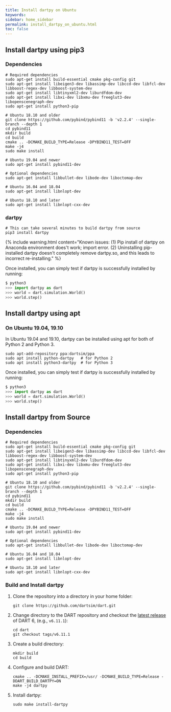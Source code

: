 ```yaml
---
title: Install dartpy on Ubuntu
keywords:
sidebar: home_sidebar
permalink: install_dartpy_on_ubuntu.html
toc: false
---
```


## Install dartpy using pip3

### Dependencies

```
# Required dependencies
sudo apt-get install build-essential cmake pkg-config git
sudo apt-get install libeigen3-dev libassimp-dev libccd-dev libfcl-dev libboost-regex-dev libboost-system-dev
sudo apt-get install libtinyxml2-dev liburdfdom-dev
sudo apt-get install libxi-dev libxmu-dev freeglut3-dev libopenscenegraph-dev
sudo apt-get install python3-pip

# Ubuntu 18.10 and older
git clone https://github.com/pybind/pybind11 -b 'v2.2.4' --single-branch --depth 1
cd pybind11
mkdir build
cd build
cmake .. -DCMAKE_BUILD_TYPE=Release -DPYBIND11_TEST=OFF
make -j4
sudo make install

# Ubuntu 19.04 and newer
sudo apt-get install pybind11-dev

# Optional dependencies
sudo apt-get install libbullet-dev libode-dev liboctomap-dev

# Ubuntu 16.04 and 18.04
sudo apt-get install libnlopt-dev

# Ubuntu 18.10 and later
sudo apt-get install libnlopt-cxx-dev
```

### dartpy

```
# This can take several minutes to build dartpy from source
pip3 install dartpy
```

{% include warning.html content="Known issues: (1) Pip install of dartpy on Anaconda environment does't work; import error. (2) Uninstalling pip-installed dartpy doesn't completely remove dartpy.so, and this leads to incorrect re-installing." %}

Once installed, you can simply test if dartpy is successfully installed by running:

```python
$ python3
>>> import dartpy as dart
>>> world = dart.simulation.World()
>>> world.step()
```

## Install dartpy using apt

### On Ubuntu 19.04, 19.10

In Ubuntu 19.04 and 19.10, dartpy can be installed using apt for both of Python 2 and Python 3.

```
sudo apt-add-repository ppa:dartsim/ppa
sudo apt install python-dartpy   # for Python 2
sudo apt install python3-dartpy  # for Python 3
```

Once installed, you can simply test if dartpy is successfully installed by running:

```python
$ python3
>>> import dartpy as dart
>>> world = dart.simulation.World()
>>> world.step()
```

## Install dartpy from Source

### Dependencies

```
# Required dependencies
sudo apt-get install build-essential cmake pkg-config git
sudo apt-get install libeigen3-dev libassimp-dev libccd-dev libfcl-dev libboost-regex-dev libboost-system-dev
sudo apt-get install libtinyxml2-dev liburdfdom-dev
sudo apt-get install libxi-dev libxmu-dev freeglut3-dev libopenscenegraph-dev
sudo apt-get install python3-pip

# Ubuntu 18.10 and older
git clone https://github.com/pybind/pybind11 -b 'v2.2.4' --single-branch --depth 1
cd pybind11
mkdir build
cd build
cmake .. -DCMAKE_BUILD_TYPE=Release -DPYBIND11_TEST=OFF
make -j4
sudo make install

# Ubuntu 19.04 and newer
sudo apt-get install pybind11-dev

# Optional dependencies
sudo apt-get install libbullet-dev libode-dev liboctomap-dev

# Ubuntu 16.04 and 18.04
sudo apt-get install libnlopt-dev

# Ubuntu 18.10 and later
sudo apt-get install libnlopt-cxx-dev
```

### Build and Install dartpy

1.  Clone the repository into a directory in your home folder:

    ```
    git clone https://github.com/dartsim/dart.git
    ```

2.  Change directory to the DART repository and checkout the [latest release](https://github.com/dartsim/dart/releases) of DART 6, (e.g., `v6.11.1`):

    ```
    cd dart
    git checkout tags/v6.11.1
    ```

3.  Create a build directory:

    ```
    mkdir build
    cd build
    ```

4.  Configure and build DART:

    ```
    cmake .. -DCMAKE_INSTALL_PREFIX=/usr/ -DCMAKE_BUILD_TYPE=Release -DDART_BUILD_DARTPY=ON
    make -j4 dartpy
    ```

5.  Install dartpy:

    ```
    sudo make install-dartpy
    ```
